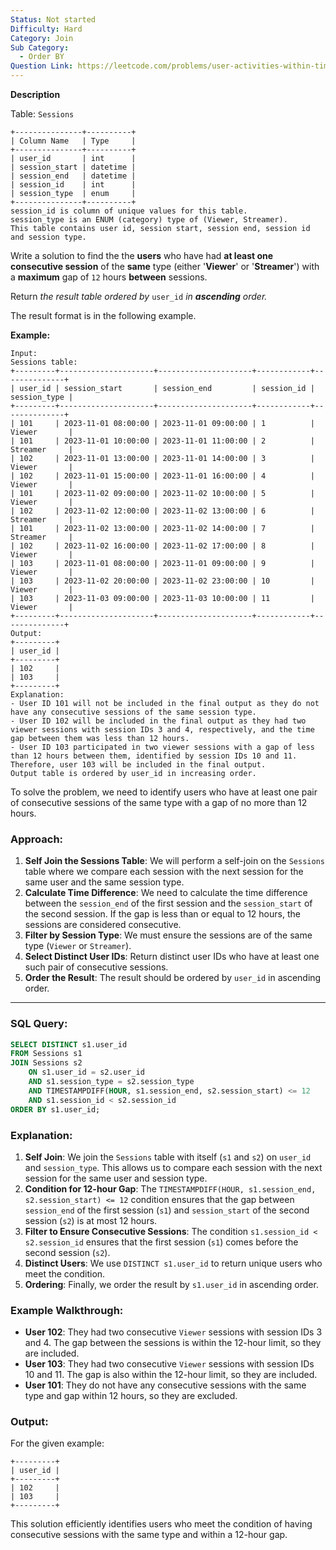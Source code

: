 ```yaml
---
Status: Not started
Difficulty: Hard
Category: Join
Sub Category:
  - Order BY
Question Link: https://leetcode.com/problems/user-activities-within-time-bounds
---
```

**Description**

Table: `Sessions`

```Plain
+---------------+----------+
| Column Name   | Type     |
+---------------+----------+
| user_id       | int      |
| session_start | datetime |
| session_end   | datetime |
| session_id    | int      |
| session_type  | enum     |
+---------------+----------+
session_id is column of unique values for this table.
session_type is an ENUM (category) type of (Viewer, Streamer).
This table contains user id, session start, session end, session id and session type.
```

Write a solution to find the the **users** who have had **at least one consecutive session** of the **same** type (either '**Viewer**' or '**Streamer**') with a **maximum** gap of `12` hours **between** sessions.

Return _the result table ordered by_ `user_id` _in **ascending** order._

The result format is in the following example.

**Example:**

```Plain
Input:
Sessions table:
+---------+---------------------+---------------------+------------+--------------+
| user_id | session_start       | session_end         | session_id | session_type |
+---------+---------------------+---------------------+------------+--------------+
| 101     | 2023-11-01 08:00:00 | 2023-11-01 09:00:00 | 1          | Viewer       |
| 101     | 2023-11-01 10:00:00 | 2023-11-01 11:00:00 | 2          | Streamer     |
| 102     | 2023-11-01 13:00:00 | 2023-11-01 14:00:00 | 3          | Viewer       |
| 102     | 2023-11-01 15:00:00 | 2023-11-01 16:00:00 | 4          | Viewer       |
| 101     | 2023-11-02 09:00:00 | 2023-11-02 10:00:00 | 5          | Viewer       |
| 102     | 2023-11-02 12:00:00 | 2023-11-02 13:00:00 | 6          | Streamer     |
| 101     | 2023-11-02 13:00:00 | 2023-11-02 14:00:00 | 7          | Streamer     |
| 102     | 2023-11-02 16:00:00 | 2023-11-02 17:00:00 | 8          | Viewer       |
| 103     | 2023-11-01 08:00:00 | 2023-11-01 09:00:00 | 9          | Viewer       |
| 103     | 2023-11-02 20:00:00 | 2023-11-02 23:00:00 | 10         | Viewer       |
| 103     | 2023-11-03 09:00:00 | 2023-11-03 10:00:00 | 11         | Viewer       |
+---------+---------------------+---------------------+------------+--------------+
Output:
+---------+
| user_id |
+---------+
| 102     |
| 103     |
+---------+
Explanation:
- User ID 101 will not be included in the final output as they do not have any consecutive sessions of the same session type.
- User ID 102 will be included in the final output as they had two viewer sessions with session IDs 3 and 4, respectively, and the time gap between them was less than 12 hours.
- User ID 103 participated in two viewer sessions with a gap of less than 12 hours between them, identified by session IDs 10 and 11. Therefore, user 103 will be included in the final output.
Output table is ordered by user_id in increasing order.
```

To solve the problem, we need to identify users who have at least one pair of consecutive sessions of the same type with a gap of no more than 12 hours.

### **Approach:**

1. **Self Join the Sessions Table**: We will perform a self-join on the `Sessions` table where we compare each session with the next session for the same user and the same session type.
2. **Calculate Time Difference**: We need to calculate the time difference between the `session_end` of the first session and the `session_start` of the second session. If the gap is less than or equal to 12 hours, the sessions are considered consecutive.
3. **Filter by Session Type**: We must ensure the sessions are of the same type (`Viewer` or `Streamer`).
4. **Select Distinct User IDs**: Return distinct user IDs who have at least one such pair of consecutive sessions.
5. **Order the Result**: The result should be ordered by `user_id` in ascending order.

---

### **SQL Query**:

```SQL
SELECT DISTINCT s1.user_id
FROM Sessions s1
JOIN Sessions s2
    ON s1.user_id = s2.user_id
    AND s1.session_type = s2.session_type
    AND TIMESTAMPDIFF(HOUR, s1.session_end, s2.session_start) <= 12
    AND s1.session_id < s2.session_id
ORDER BY s1.user_id;
```

### **Explanation**:

1. **Self Join**: We join the `Sessions` table with itself (`s1` and `s2`) on `user_id` and `session_type`. This allows us to compare each session with the next session for the same user and session type.
2. **Condition for 12-hour Gap**: The `TIMESTAMPDIFF(HOUR, s1.session_end, s2.session_start) <= 12` condition ensures that the gap between `session_end` of the first session (`s1`) and `session_start` of the second session (`s2`) is at most 12 hours.
3. **Filter to Ensure Consecutive Sessions**: The condition `s1.session_id < s2.session_id` ensures that the first session (`s1`) comes before the second session (`s2`).
4. **Distinct Users**: We use `DISTINCT s1.user_id` to return unique users who meet the condition.
5. **Ordering**: Finally, we order the result by `s1.user_id` in ascending order.

### **Example Walkthrough**:

- **User 102**: They had two consecutive `Viewer` sessions with session IDs 3 and 4. The gap between the sessions is within the 12-hour limit, so they are included.
- **User 103**: They had two consecutive `Viewer` sessions with session IDs 10 and 11. The gap is also within the 12-hour limit, so they are included.
- **User 101**: They do not have any consecutive sessions with the same type and gap within 12 hours, so they are excluded.

### **Output**:

For the given example:

```Plain
+---------+
| user_id |
+---------+
| 102     |
| 103     |
+---------+
```

This solution efficiently identifies users who meet the condition of having consecutive sessions with the same type and within a 12-hour gap.